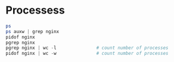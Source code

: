 # Processess

````powershell
ps
ps auxw | grep nginx
pidof nginx
pgrep nginx
pgrep nginx | wc -l               # count number of processes
pidof nginx | wc -w               # count number of processes
````
